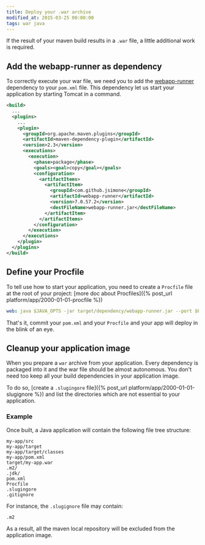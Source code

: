 ```yaml
---
title: Deploy your .war archive
modified_at: 2015-03-25 00:00:00
tags: war java
---
```


If the result of your maven build results in a `.war` file, a little additional
work is required.

## Add the webapp-runner as dependency

To correctly execute your war file, we need you to add the
[webapp-runner](https://github.com/jsimone/webapp-runner) dependency to your
`pom.xml` file. This dependency let us start your application by starting
Tomcat in a command.

```xml
<build>
  ...
  <plugins>
    ...
    <plugin>
      <groupId>org.apache.maven.plugins</groupId>
      <artifactId>maven-dependency-plugin</artifactId>
      <version>2.3</version>
      <executions>
        <execution>
          <phase>package</phase>
          <goals><goal>copy</goal></goals>
          <configuration>
            <artifactItems>
              <artifactItem>
                <groupId>com.github.jsimone</groupId>
                <artifactId>webapp-runner</artifactId>
                <version>7.0.57.2</version>
                <destFileName>webapp-runner.jar</destFileName>
              </artifactItem>
            </artifactItems>
          </configuration>
        </execution>
      </executions>
    </plugin>
  </plugins>
</build>
```

## Define your Procfile

To tell use how to start your application, you need to create a `Procfile` file
at the root of your project: [more doc about Procfiles]({% post_url platform/app/2000-01-01-procfile %})

```yaml
web: java $JAVA_OPTS -jar target/dependency/webapp-runner.jar --port $PORT target/*.war
```

That's it, commit your `pom.xml` and your `Procfile` and your app will deploy in the
blink of an eye.

## Cleanup your application image

When you prepare a `war` archive from your application. Every dependency is packaged
into it and the war file should be almost autonomous. You don't need too keep all your
build dependencies in your application image.

To do so, [create a `.slugingore` file]({% post_url platform/app/2000-01-01-slugignore %})
and list the directories which are not essential to your application.

### Example

Once built, a Java application will contain the following file tree structure:

```text
my-app/src
my-app/target
my-app/target/classes
my-app/pom.xml
target/my-app.war
.m2/
.jdk/
pom.xml
Procfile
.slugingore
.gitignore
```

For instance, the `.slugignore` file may contain:

```text
.m2
```

As a result, all the maven local repository will be excluded from the
application image.

